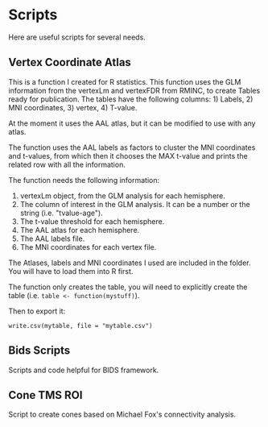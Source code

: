 # Scripts

Here are useful scripts for several needs.

## Vertex Coordinate Atlas

This is a function I created for R statistics. This function uses the GLM information from the vertexLm and vertexFDR from RMINC, to create Tables ready for publication. The tables have the following columns: 1) Labels, 2) MNI coordinates, 3) vertex, 4) T-value. 

At the moment it uses the AAL atlas, but it can be modified to use with any atlas.

The function uses the AAL labels as factors to cluster the MNI coordinates and t-values, from which then it chooses the MAX t-value and prints the related row with all the information. 

The function needs the following information:

1) vertexLm object, from the GLM analysis for each hemisphere.
2) The column of interest in the GLM analysis. It can be a number or the string (i.e. "tvalue-age").
3) The t-value threshold for each hemisphere.
4) The AAL atlas for each hemisphere.
5) The AAL labels file.
6) The MNI coordinates for each vertex file.

The Atlases, labels and MNI coordinates I used are included in the folder. You will have to load them into R first.

The function only creates the table, you will need to explicitly create the table (i.e. `table <- function(mystuff)`).

Then to export it: 

`write.csv(mytable, file = "mytable.csv")`

## Bids Scripts

Scripts and code helpful for BIDS framework.

## Cone TMS ROI

Script to create cones based on Michael Fox's connectivity analysis.







